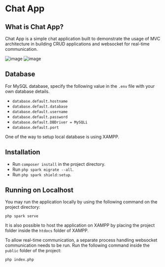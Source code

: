 # Chat App

## What is Chat App?

Chat App is a simple chat application built to demonstrate the usage of MVC architecture in building CRUD applications and websocket for real-time communication.

![image](https://user-images.githubusercontent.com/56353860/187077741-8035a14d-8b5a-47e2-ade9-bf65d137cf1f.png)
![image](https://user-images.githubusercontent.com/56353860/187078161-f3b32235-115d-45ca-b118-21bf9ff7f8d6.png)


## Database

For MySQL database, specify the following value in the `.env` file with your own database details.

- `database.default.hostname`
- `database.default.database`
- `database.default.username`
- `database.default.password`
- `database.default.DBDriver = MySQLi`
- `database.default.port`

One of the way to setup local database is using XAMPP.

## Installation

- Run `composer install` in the project directory.
- Run `php spark migrate --all`.
- Run `php spark shield:setup`.

## Running on Localhost

You may run the application locally by using the following command on the project directory:

`php spark serve`

It is also possible to host the application on XAMPP by placing the project folder inside the `htdocs` folder of XAMPP.

To allow real-time communication, a separate process handling websocket communication needs to be run. Run the following command inside the `public` folder of the project:

`php index.php`
